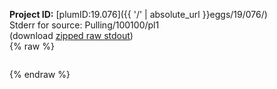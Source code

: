 **Project ID:** [plumID:19.076]({{ '/' | absolute_url }}eggs/19/076/)  
Stderr for source:  Pulling/100100/pl1   
(download [zipped raw stdout](pl1.plumed_master.stdout.txt.zip))  
{% raw %}
<pre>
</pre>
{% endraw %}
